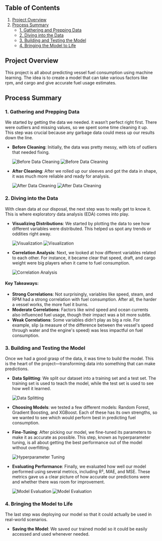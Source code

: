 ## Table of Contents
1. [Project Overview](#project-overview)
2. [Process Summary](#process-summary)
   - [1. Gathering and Prepping Data](#1-gathering-and-prepping-data)
   - [2. Diving into the Data](#2-diving-into-the-data)
   - [3. Building and Testing the Model](#3-building-and-testing-the-model)
   - [4. Bringing the Model to Life](#4-bringing-the-model-to-life)

## Project Overview

This project is all about predicting vessel fuel consumption using machine learning. The idea is to create a model that can take various factors like rpm, and cargo and give accurate fuel usage estimates.

## Process Summary

### 1. Gathering and Prepping Data

We started by getting the data we needed.  it wasn’t perfect right first. There were outliers and missing values, so we spent some time cleaning it up. This step was crucial because any garbage data could mess up our results down the line.

- **Before Cleaning**: Initially, the data was pretty messy, with lots of outliers that needed fixing.
  
    ![Before Data Cleaning](https://github.com/user-attachments/assets/a82ce0e0-c0cf-43b6-82b5-23da815fbec9)
    ![Before Data Cleaning](https://github.com/user-attachments/assets/68fbabf6-59f2-48e2-b975-f4756c5cf378)
  

- **After Cleaning**: After we rolled up our sleeves and got the data in shape, it was much more reliable and ready for analysis.
      
    ![After Data Cleaning](https://github.com/user-attachments/assets/302d5e38-347f-484b-8188-67b525d8e0d8)
    ![After Data Cleaning](https://github.com/user-attachments/assets/afd96384-0875-476e-b026-9c6a3b89c061)
### 2. Diving into the Data

With clean data at our disposal, the next step was to really get to know it. This is where exploratory data analysis (EDA) comes into play.

- **Visualizing Distributions**: We started by plotting the data to see how different variables were distributed. This helped us spot any trends or oddities right away.

  ![Visualization](https://github.com/user-attachments/assets/ea2f2e75-df1b-4736-971e-f923bce80600)
  ![Visualization](https://github.com/user-attachments/assets/d84e293b-1426-4dff-aab4-d05edf0b0061)
- **Correlation Analysis**: Next, we looked at how different variables related to each other. For instance, it became clear that speed, draft, and cargo weight were big players when it came to fuel consumption.
  
  ![Correlation Analysis](https://github.com/user-attachments/assets/4b490be4-012b-4cfc-b241-770c4e05cb8f)

#### Key Takeaways:
- **Strong Correlations**: Not surprisingly, variables like speed, steam, and RPM had a strong correlation with fuel consumption. After all, the harder a vessel works, the more fuel it burns.
- **Moderate Correlations**: Factors like wind speed and ocean currents also influenced fuel usage, though their impact was a bit more subtle.
- **Weak Correlations**: Some variables didn’t play as big a role. For example, slip (a measure of the difference between the vessel's speed through water and the engine's speed) was less impactful on fuel consumption.

### 3. Building and Testing the Model

Once we had a good grasp of the data, it was time to build the model. This is the heart of the project—transforming data into something that can make predictions.

- **Data Splitting**: We split our dataset into a training set and a test set. The training set is used to teach the model, while the test set is used to see how well it learned.

  ![Data Splitting](https://github.com/user-attachments/assets/f7df51e9-5b61-4016-977d-e39af7c2b183)

- **Choosing Models**: we tested a few different models: Random Forest, Gradient Boosting, and XGBoost. Each of these has its own strengths, so we wanted to see which would perform best in predicting fuel consumption.

- **Fine-Tuning**: After picking our model, we fine-tuned its parameters to make it as accurate as possible. This step, known as hyperparameter tuning, is all about getting the best performance out of the model without overfitting.
  
  ![Hyperparameter Tuning](https://github.com/user-attachments/assets/e5d8ba5c-2652-42e7-90c1-cb652230d30c)

- **Evaluating Performance**: Finally, we evaluated how well our model performed using several metrics, including R², MAE, and MSE. These metrics gave us a clear picture of how accurate our predictions were and whether there was room for improvement.
  
    ![Model Evaluation](https://github.com/user-attachments/assets/6037419c-69bc-4bfb-88a8-1f9990269c8c)
    ![Model Evaluation](https://github.com/user-attachments/assets/0cee805c-56e2-4c80-847a-069d67539a38)

### 4. Bringing the Model to Life

The last step was deploying our model so that it could actually be used in real-world scenarios.

- **Saving the Model**: We saved our trained model so it could be easily accessed and used whenever needed.
